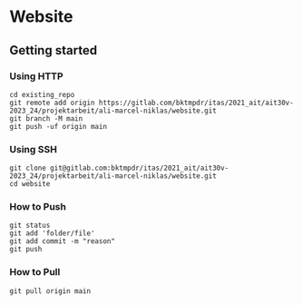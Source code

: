 # Website



## Getting started


### Using HTTP
```
cd existing_repo
git remote add origin https://gitlab.com/bktmpdr/itas/2021_ait/ait30v-2023_24/projektarbeit/ali-marcel-niklas/website.git
git branch -M main
git push -uf origin main
```


### Using SSH
```
git clone git@gitlab.com:bktmpdr/itas/2021_ait/ait30v-2023_24/projektarbeit/ali-marcel-niklas/website.git
cd website
```


### How to Push
```
git status
git add 'folder/file'
git add commit -m "reason"
git push
```


### How to Pull
```
git pull origin main
```